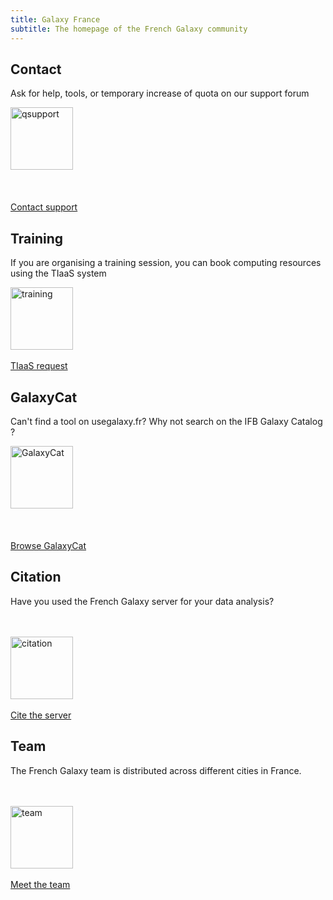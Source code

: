 ```yaml
---
title: Galaxy France
subtitle: The homepage of the French Galaxy community
---
```


<!-- Color palette: https://www.color-hex.com/color-palette/9983 -->
<!-- Projects/Communities/Citation/Team cards -->

<div class="card-deck">
  <div class="card border-secondary bg-light mb-1 mx-1" style="min-width: 9rem">
    <div class="card-body">
      <h2 class="card-title text-dark">Contact</h2>
      <p class="card-text">Ask for help, tools, or temporary increase of quota on our support forum</p>
      <div class="text-center">
          <img src="/images/undraw-illustrations/questions.svg" alt="qsupport" height="100">
          <br><br><br><br>
          <a href="https://community.france-bioinformatique.fr/c/galaxy/8" target="_parent" class="btn btn-primary">Contact support</a>
      </div>
    </div>
  </div>
  <div class="card border-secondary bg-light mb-1 mx-1" style="min-width: 9rem">
    <div class="card-body">
      <h2 class="card-title text-dark">Training</h2>
      <p class="card-text">If you are organising a training session, you can book computing resources using the TIaaS system</p>
      <div class="text-center">
        <img src="/images/undraw-illustrations/communities.svg" alt="training" height="100">
        <br><br>
        <a href="https://usegalaxy.fr/tiaas/" class="btn btn-primary">TIaaS request</a>
      </div>
    </div>
  </div>
  <div class="card border-secondary bg-light mb-1 mx-1" style="min-width: 9rem">
    <div class="card-body">
      <h2 class="card-title text-dark">GalaxyCat</h2>
      <p class="card-text">Can't find a tool on usegalaxy.fr? Why not search on the IFB Galaxy Catalog ?</p>
      <div class="text-center">
        <img src="https://ifb-elixirfr.gitlab.io/usegalaxy-fr/welcome/images/galaxycat.png" alt="GalaxyCat" height="100">
        <br><br><br><br>
        <a href="http://galaxycat.france-bioinformatique.fr" class="btn btn-primary">Browse GalaxyCat</a>
      </div>
    </div>
  </div>
  <div class="card border-secondary bg-light mb-1 mx-1" style="min-width: 9rem">
    <div class="card-body">
      <h2 class="card-title text-dark">Citation</h2>
      <p class="card-text">Have you used the French Galaxy server for your data analysis?</p>
      <br><br>
      <div class="text-center">
        <img src="/images/undraw-illustrations/citations.svg" alt="citation" height="100">
        <br><br>
        <a href="https://www.france-bioinformatique.fr/en/services/acknowledgement/" class="btn btn-primary">Cite the server</a>
      </div>
    </div>
  </div>
  <div class="card border-secondary bg-light mb-1 mx-1" style="min-width: 9rem">
    <div class="card-body">
      <h2 class="card-title text-dark">Team</h2>
      <p class="card-text">The French Galaxy team is distributed across different cities in France.</p>
      <br><br>
      <div class="text-center">
        <img src="/images/undraw-illustrations/team.svg" alt="team" height="100">
        <br><br>
        <a href="https://usegalaxy-eu.github.io/ifb/people" class="btn btn-primary">Meet the team</a>
      </div>
    </div>
  </div>
</div>
